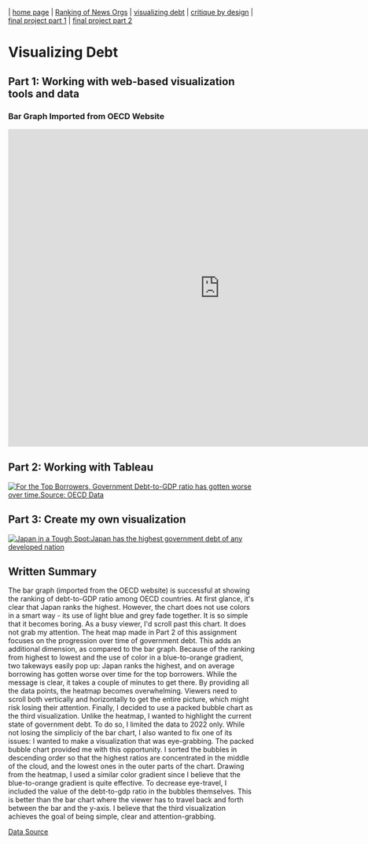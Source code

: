 | [home page](https://itsmeriem.github.io/Meriem/) | [Ranking of News Orgs](news-ranking.md) | [visualizing debt](visualizing-debt.md) | [critique by design](critique-by-design.md) | [final project part 1](final-project-part1.md) | [final project part 2](final-project-part2.md) 

# Visualizing Debt

## Part 1: Working with web-based visualization tools and data

### Bar Graph Imported from OECD Website

<iframe src="https://data.oecd.org/chart/7f2D" width="860" height="645" style="border: 0" mozallowfullscreen="true" webkitallowfullscreen="true" allowfullscreen="true"><a href="https://data.oecd.org/chart/7f2D" target="_blank">OECD Chart: General government debt, Total, % of GDP, Annual, 2021</a></iframe>

## Part 2: Working with Tableau

<div class='tableauPlaceholder' id='viz1699299725704' style='position: relative'><noscript><a href='#'><img alt='For the Top Borrowers, Government Debt-to-GDP ratio has gotten worse over time.Source: OECD Data ' src='https:&#47;&#47;public.tableau.com&#47;static&#47;images&#47;de&#47;debt-to-gdp-ration&#47;Sheet1&#47;1_rss.png' style='border: none' /></a></noscript><object class='tableauViz'  style='display:none;'><param name='host_url' value='https%3A%2F%2Fpublic.tableau.com%2F' /> <param name='embed_code_version' value='3' /> <param name='site_root' value='' /><param name='name' value='debt-to-gdp-ration&#47;Sheet1' /><param name='tabs' value='no' /><param name='toolbar' value='yes' /><param name='static_image' value='https:&#47;&#47;public.tableau.com&#47;static&#47;images&#47;de&#47;debt-to-gdp-ration&#47;Sheet1&#47;1.png' /> <param name='animate_transition' value='yes' /><param name='display_static_image' value='yes' /><param name='display_spinner' value='yes' /><param name='display_overlay' value='yes' /><param name='display_count' value='yes' /><param name='language' value='en-US' /><param name='filter' value='publish=yes' /></object></div>               
<script type='text/javascript'>                    
  var divElement = document.getElementById('viz1699299725704');                    
  var vizElement = divElement.getElementsByTagName('object')[0];                    
  vizElement.style.width='100%';vizElement.style.height=(divElement.offsetWidth*0.75)+'px';                    
  var scriptElement = document.createElement('script');                    
  scriptElement.src = 'https://public.tableau.com/javascripts/api/viz_v1.js';                   
  vizElement.parentNode.insertBefore(scriptElement, vizElement);               
</script>


## Part 3: Create my own visualization

<div class='tableauPlaceholder' id='viz1699414532341' style='position: relative'><noscript><a href='#'><img alt='Japan in a Tough Spot:Japan has the highest government debt of any developed nation ' src='https:&#47;&#47;public.tableau.com&#47;static&#47;images&#47;Bo&#47;Book1_16994144817240&#47;Sheet1&#47;1_rss.png' style='border: none' /></a></noscript><object class='tableauViz'  style='display:none;'><param name='host_url' value='https%3A%2F%2Fpublic.tableau.com%2F' /> <param name='embed_code_version' value='3' /> <param name='site_root' value='' /><param name='name' value='Book1_16994144817240&#47;Sheet1' /><param name='tabs' value='no' /><param name='toolbar' value='yes' /><param name='static_image' value='https:&#47;&#47;public.tableau.com&#47;static&#47;images&#47;Bo&#47;Book1_16994144817240&#47;Sheet1&#47;1.png' /> <param name='animate_transition' value='yes' /><param name='display_static_image' value='yes' /><param name='display_spinner' value='yes' /><param name='display_overlay' value='yes' /><param name='display_count' value='yes' /><param name='language' value='en-US' /><param name='filter' value='publish=yes' /></object></div>                
<script type='text/javascript'>                    
  var divElement = document.getElementById('viz1699414532341');                   
  var vizElement = divElement.getElementsByTagName('object')[0];                    
  vizElement.style.width='100%';vizElement.style.height=(divElement.offsetWidth*0.75)+'px';                    
  var scriptElement = document.createElement('script');                    
  scriptElement.src = 'https://public.tableau.com/javascripts/api/viz_v1.js';                    
  vizElement.parentNode.insertBefore(scriptElement, vizElement);                
</script>

## Written Summary
The bar graph (imported from the OECD website) is successful at showing the ranking of debt-to-GDP ratio among OECD countries. At first glance, it's clear that Japan ranks the highest. However, the chart does not use colors in a smart way - its use of light blue and grey fade together. It is so simple that it becomes boring. As a busy viewer, I'd scroll past this chart. It does not grab my attention. 
The heat map made in Part 2 of this assignment focuses on the progression over time of government debt. This adds an additional dimension, as compared to the bar graph. Because of the ranking from highest to lowest and the use of color in a blue-to-orange gradient, two takeways easily pop up: Japan ranks the highest, and on average borrowing has gotten worse over time for the top borrowers. While the message is clear, it takes a couple of minutes to get there. By providing all the data points, the heatmap becomes overwhelming. Viewers need to scroll both vertically and horizontally to get the entire picture, which might risk losing their attention.
Finally, I decided to use a packed bubble chart as the third visualization. Unlike the heatmap, I wanted to highlight the current state of government debt. To do so, I limited the data to 2022 only. While not losing the simpliciy of the bar chart, I also wanted to fix one of its issues: I wanted to make a visualization that was eye-grabbing. The packed bubble chart provided me with this opportunity. I sorted the bubbles in descending order so that the highest ratios are concentrated in the middle of the cloud, and the lowest ones in the outer parts of the chart. Drawing from the heatmap, I used a similar color gradient since I believe that the blue-to-orange gradient is quite effective. To decrease eye-travel, I included the value of the debt-to-gdp ratio in the bubbles themselves. This is better than the bar chart where the viewer has to travel back and forth between the bar and the y-axis. I believe that the third visualization achieves the goal of being simple, clear and attention-grabbing.

[Data Source](https://data.oecd.org/gga/general-government-debt.htm)



